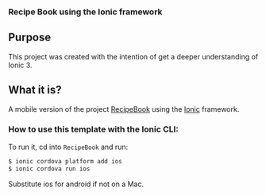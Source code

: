 ###  Recipe Book using the Ionic framework

## Purpose
This project was created with the intention of get a deeper understanding of Ionic 3.

## What it is?
A mobile version of the project [RecipeBook](https://github.com/shed0n/RecipeBook-Angular) using the [Ionic](http://ionicframework.com/docs/) framework.


### How to use this template with the Ionic CLI:

To run it, cd into `RecipeBook` and run:

```bash
$ ionic cordova platform add ios
$ ionic cordova run ios
```

Substitute ios for android if not on a Mac.
